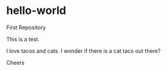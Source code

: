 # hello-world
First Repository

This is a test.

I love tacos and cats. I wonder if there is a cat taco out there? 

Cheers
